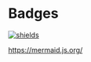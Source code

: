 # Badges

[![shields](https://img.shields.io/badge/shields.io-blue?logo=shieldsdotio&labelColor=grey)](https://shields.io/docs/logos)

https://mermaid.js.org/
